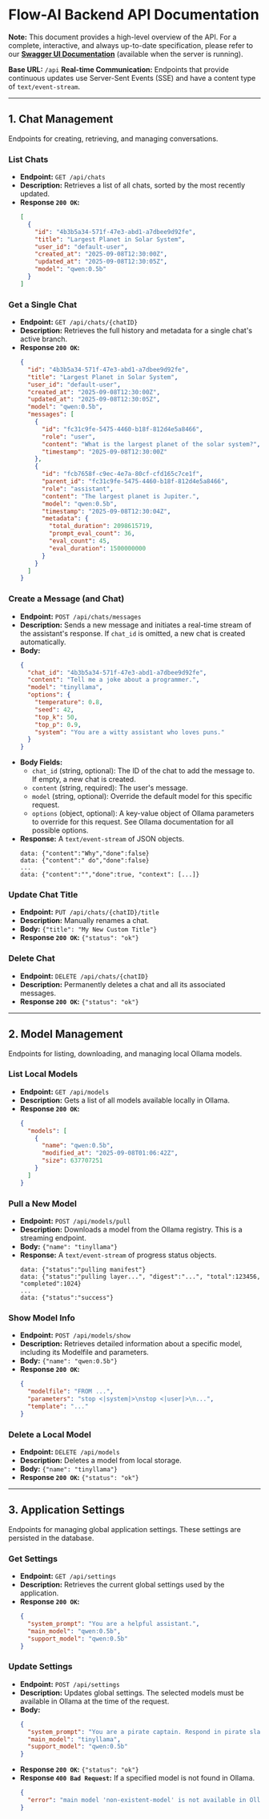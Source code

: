 # Flow-AI Backend API Documentation

**Note:** This document provides a high-level overview of the API. For a complete, interactive, and always up-to-date specification, please refer to our **[Swagger UI Documentation](http://localhost:8000/swagger/index.html)** (available when the server is running).


**Base URL:** `/api`
**Real-time Communication:** Endpoints that provide continuous updates use Server-Sent Events (SSE) and have a content type of `text/event-stream`.

---

## 1. Chat Management

Endpoints for creating, retrieving, and managing conversations.

### List Chats

- **Endpoint:** `GET /api/chats`
- **Description:** Retrieves a list of all chats, sorted by the most recently updated.
- **Response `200 OK`:**
  ```json
  [
    {
      "id": "4b3b5a34-571f-47e3-abd1-a7dbee9d92fe",
      "title": "Largest Planet in Solar System",
      "user_id": "default-user",
      "created_at": "2025-09-08T12:30:00Z",
      "updated_at": "2025-09-08T12:30:05Z",
      "model": "qwen:0.5b"
    }
  ]
  ```

### Get a Single Chat

- **Endpoint:** `GET /api/chats/{chatID}`
- **Description:** Retrieves the full history and metadata for a single chat's active branch.
- **Response `200 OK`:**
  ```json
  {
    "id": "4b3b5a34-571f-47e3-abd1-a7dbee9d92fe",
    "title": "Largest Planet in Solar System",
    "user_id": "default-user",
    "created_at": "2025-09-08T12:30:00Z",
    "updated_at": "2025-09-08T12:30:05Z",
    "model": "qwen:0.5b",
    "messages": [
      {
        "id": "fc31c9fe-5475-4460-b18f-812d4e5a8466",
        "role": "user",
        "content": "What is the largest planet of the solar system?",
        "timestamp": "2025-09-08T12:30:00Z"
      },
      {
        "id": "fcb7658f-c9ec-4e7a-80cf-cfd165c7ce1f",
        "parent_id": "fc31c9fe-5475-4460-b18f-812d4e5a8466",
        "role": "assistant",
        "content": "The largest planet is Jupiter.",
        "model": "qwen:0.5b",
        "timestamp": "2025-09-08T12:30:04Z",
        "metadata": {
          "total_duration": 2098615719,
          "prompt_eval_count": 36,
          "eval_count": 45,
          "eval_duration": 1500000000
        }
      }
    ]
  }
  ```

### Create a Message (and Chat)

- **Endpoint:** `POST /api/chats/messages`
- **Description:** Sends a new message and initiates a real-time stream of the assistant's response. If `chat_id` is omitted, a new chat is created automatically.
- **Body:**
  ```json
  {
    "chat_id": "4b3b5a34-571f-47e3-abd1-a7dbee9d92fe",
    "content": "Tell me a joke about a programmer.",
    "model": "tinyllama",
    "options": {
      "temperature": 0.8,
      "seed": 42,
      "top_k": 50,
      "top_p": 0.9,
      "system": "You are a witty assistant who loves puns."
    }
  }
  ```
- **Body Fields:**
  - `chat_id` (string, optional): The ID of the chat to add the message to. If empty, a new chat is created.
  - `content` (string, required): The user's message.
  - `model` (string, optional): Override the default model for this specific request.
  - `options` (object, optional): A key-value object of Ollama parameters to override for this request. See Ollama documentation for all possible options.
- **Response:** A `text/event-stream` of JSON objects.
  ```
  data: {"content":"Why","done":false}
  data: {"content":" do","done":false}
  ...
  data: {"content":"","done":true, "context": [...]}
  ```

### Update Chat Title

- **Endpoint:** `PUT /api/chats/{chatID}/title`
- **Description:** Manually renames a chat.
- **Body:** `{"title": "My New Custom Title"}`
- **Response `200 OK`:** `{"status": "ok"}`

### Delete Chat

- **Endpoint:** `DELETE /api/chats/{chatID}`
- **Description:** Permanently deletes a chat and all its associated messages.
- **Response `200 OK`:** `{"status": "ok"}`

---

## 2. Model Management

Endpoints for listing, downloading, and managing local Ollama models.

### List Local Models

- **Endpoint:** `GET /api/models`
- **Description:** Gets a list of all models available locally in Ollama.
- **Response `200 OK`:**
  ```json
  {
    "models": [
      {
        "name": "qwen:0.5b",
        "modified_at": "2025-09-08T01:06:42Z",
        "size": 637707251
      }
    ]
  }
  ```

### Pull a New Model

- **Endpoint:** `POST /api/models/pull`
- **Description:** Downloads a model from the Ollama registry. This is a streaming endpoint.
- **Body:** `{"name": "tinyllama"}`
- **Response:** A `text/event-stream` of progress status objects.
  ```
  data: {"status":"pulling manifest"}
  data: {"status":"pulling layer...", "digest":"...", "total":123456, "completed":1024}
  ...
  data: {"status":"success"}
  ```

### Show Model Info

- **Endpoint:** `POST /api/models/show`
- **Description:** Retrieves detailed information about a specific model, including its Modelfile and parameters.
- **Body:** `{"name": "qwen:0.5b"}`
- **Response `200 OK`:**
  ```json
  {
    "modelfile": "FROM ...",
    "parameters": "stop <|system|>\nstop <|user|>\n...",
    "template": "..."
  }
  ```

### Delete a Local Model

- **Endpoint:** `DELETE /api/models`
- **Description:** Deletes a model from local storage.
- **Body:** `{"name": "tinyllama"}`
- **Response `200 OK`:** `{"status": "ok"}`

---

## 3. Application Settings

Endpoints for managing global application settings. These settings are persisted in the database.

### Get Settings

- **Endpoint:** `GET /api/settings`
- **Description:** Retrieves the current global settings used by the application.
- **Response `200 OK`:**
  ```json
  {
    "system_prompt": "You are a helpful assistant.",
    "main_model": "qwen:0.5b",
    "support_model": "qwen:0.5b"
  }
  ```

### Update Settings

- **Endpoint:** `POST /api/settings`
- **Description:** Updates global settings. The selected models must be available in Ollama at the time of the request.
- **Body:**
  ```json
  {
    "system_prompt": "You are a pirate captain. Respond in pirate slang.",
    "main_model": "tinyllama",
    "support_model": "qwen:0.5b"
  }
  ```
- **Response `200 OK`:** `{"status": "ok"}`
- **Response `400 Bad Request`:** If a specified model is not found in Ollama.
  ```json
  {
    "error": "main model 'non-existent-model' is not available in Ollama"
  }
  ```